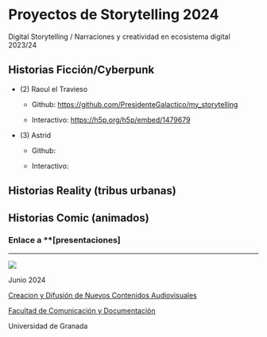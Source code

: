 
# Proyectos de Storytelling 2024

Digital Storytelling / Narraciones y creatividad en ecosistema digital 2023/24


## Historias Ficción/Cyberpunk

- (2) Raoul el Travieso

  * Github: https://github.com/PresidenteGalactico/my_storytelling
  
  * Interactivo:  https://h5p.org/h5p/embed/1479679
  

- (3) Astrid

  * Github: 
  
  * Interactivo:  
  



## Historias Reality (tribus urbanas) 


## Historias Comic (animados) 


### Enlace a **[presentaciones] 




-----
![](https://upload.wikimedia.org/wikipedia/commons/thumb/6/62/CC-BY-SA-Andere_Wikis_%28v%29.svg/200px-CC-BY-SA-Andere_Wikis_%28v%29.svg.png)

Junio 2024 

[Creacion y Difusión de Nuevos Contenidos Audiovisuales](http://utopolis.ugr.es/medialab)

[Facultad de Comunicación y Documentación](http://fcd.ugr.es)

Universidad de Granada


